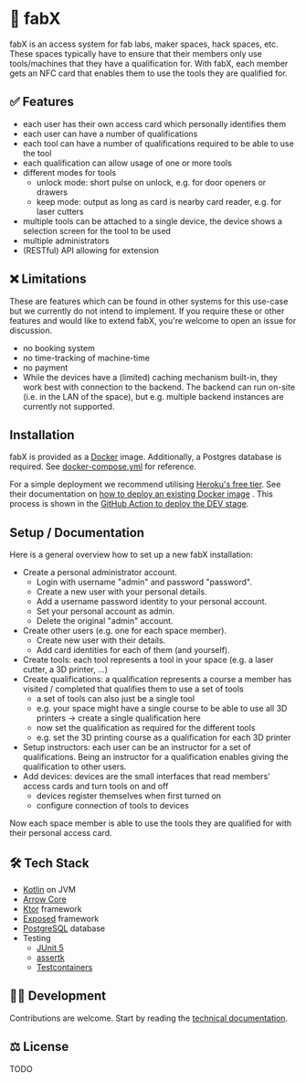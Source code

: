 # 🔐 fabX

fabX is an access system for fab labs, maker spaces, hack spaces, etc. These spaces typically have to ensure that their
members only use tools/machines that they have a qualification for. With fabX, each member gets an NFC card that enables
them to use the tools they are qualified for.

## ✅ Features

* each user has their own access card which personally identifies them
* each user can have a number of qualifications
* each tool can have a number of qualifications required to be able to use the tool
* each qualification can allow usage of one or more tools
* different modes for tools
    * unlock mode: short pulse on unlock, e.g. for door openers or drawers
    * keep mode: output as long as card is nearby card reader, e.g. for laser cutters
* multiple tools can be attached to a single device, the device shows a selection screen for the tool to be used
* multiple administrators
* (RESTful) API allowing for extension

## ❌ Limitations

These are features which can be found in other systems for this use-case but we currently do not intend to implement. If
you require these or other features and would like to extend fabX, you're welcome to open an issue for discussion.

* no booking system
* no time-tracking of machine-time
* no payment
* While the devices have a (limited) caching mechanism built-in, they work best with connection to the backend. The
  backend can run on-site (i.e. in the LAN of the space), but e.g. multiple backend instances are currently not
  supported.

## Installation

fabX is provided as a [Docker](https://www.docker.com) image. Additionally, a Postgres database is required.
See [docker-compose.yml](docker-compose.yml) for reference.

For a simple deployment we recommend utilising [Heroku's free tier](https://www.heroku.com/pricing). See their
documentation on
[how to deploy an existing Docker image](https://devcenter.heroku.com/articles/container-registry-and-runtime#pushing-an-existing-image)
. This process is shown in the [GitHub Action to deploy the DEV stage](.github/workflows/heroku-dev.yml). 

## Setup / Documentation

Here is a general overview how to set up a new fabX installation:

* Create a personal administrator account.
    * Login with username "admin" and password "password".
    * Create a new user with your personal details.
    * Add a username password identity to your personal account.
    * Set your personal account as admin.
    * Delete the original "admin" account.
* Create other users (e.g. one for each space member).
    * Create new user with their details.
    * Add card identities for each of them (and yourself).
* Create tools: each tool represents a tool in your space (e.g. a laser cutter, a 3D printer, ...)
* Create qualifications: a qualification represents a course a member has visited / completed that qualifies them to use
  a set of tools
    * a set of tools can also just be a single tool
    * e.g. your space might have a single course to be able to use all 3D printers -> create a single qualification here
    * now set the qualification as required for the different tools
    * e.g. set the 3D printing course as a qualification for each 3D printer
* Setup instructors: each user can be an instructor for a set of qualifications. Being an instructor for a qualification
  enables giving the qualification to other users.
* Add devices: devices are the small interfaces that read members' access cards and turn tools on and off
    * devices register themselves when first turned on
    * configure connection of tools to devices

Now each space member is able to use the tools they are qualified for with their personal access card.

## 🛠 Tech Stack

* [Kotlin](https://kotlinlang.org) on JVM
* [Arrow Core](https://arrow-kt.io/docs/core/)
* [Ktor](https://ktor.io) framework
* [Exposed](https://github.com/JetBrains/Exposed) framework
* [PostgreSQL](https://www.postgresql.org) database
* Testing
    * [JUnit 5](https://junit.org/junit5/)
    * [assertk](https://github.com/willowtreeapps/assertk)
    * [Testcontainers](https://www.testcontainers.org)

## 🧑‍💻 Development

Contributions are welcome. Start by reading the [technical documentation](docs).

## ⚖️ License

TODO
